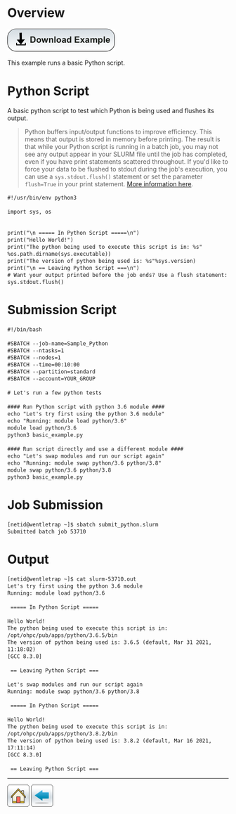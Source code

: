 # Overview

[![](/Images/Download-Button.png)](Basic-Python-Example.tar.gz)

This example runs a basic Python script.


# Python Script

A basic python script to test which Python is being used and flushes its output.

> Python buffers input/output functions to improve efficiency. This means that output is stored in memory before printing. The result is that while your Python script is running in a batch job, you may not see any output appear in your SLURM file until the job has completed, even if you have print statements scattered throughout. If you'd like to force your data to be flushed to stdout during the job's execution, you can use a ```sys.stdout.flush()``` statement or set the parameter ```flush=True``` in your print statement. [More information here](https://www.delftstack.com/howto/python/python-print-flush/).

```
#!/usr/bin/env python3

import sys, os


print("\n ===== In Python Script =====\n")
print("Hello World!")
print("The python being used to execute this script is in: %s" %os.path.dirname(sys.executable))
print("The version of python being used is: %s"%sys.version)
print("\n == Leaving Python Script ===\n")
# Want your output printed before the job ends? Use a flush statement:
sys.stdout.flush()
```

# Submission Script
```
#!/bin/bash

#SBATCH --job-name=Sample_Python
#SBATCH --ntasks=1
#SBATCH --nodes=1             
#SBATCH --time=00:10:00   
#SBATCH --partition=standard
#SBATCH --account=YOUR_GROUP

# Let's run a few python tests 

#### Run Python script with python 3.6 module ####
echo "Let's try first using the python 3.6 module"
echo "Running: module load python/3.6"
module load python/3.6
python3 basic_example.py

#### Run script directly and use a different module ####
echo "Let's swap modules and run our script again"
echo "Running: module swap python/3.6 python/3.8"
module swap python/3.6 python/3.8
python3 basic_example.py
```

# Job Submission
```
[netid@wentletrap ~]$ sbatch submit_python.slurm 
Submitted batch job 53710
```

# Output
```
[netid@wentletrap ~]$ cat slurm-53710.out 
Let's try first using the python 3.6 module
Running: module load python/3.6

 ===== In Python Script =====

Hello World!
The python being used to execute this script is in: /opt/ohpc/pub/apps/python/3.6.5/bin
The version of python being used is: 3.6.5 (default, Mar 31 2021, 11:18:02) 
[GCC 8.3.0]

 == Leaving Python Script ===

Let's swap modules and run our script again
Running: module swap python/3.6 python/3.8

 ===== In Python Script =====

Hello World!
The python being used to execute this script is in: /opt/ohpc/pub/apps/python/3.8.2/bin
The version of python being used is: 3.8.2 (default, Mar 16 2021, 17:11:14) 
[GCC 8.3.0]

 == Leaving Python Script ===
```
*****
[![](/Images/home.png)](https://ua-researchcomputing-hpc.github.io/) 
[![](/Images/back.png)](../)
